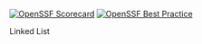 [![OpenSSF Scorecard](https://api.securityscorecards.dev/projects/github.com/arnulfov/LinkedList/badge)](https://securityscorecards.dev/viewer/?uri=github.com/arnulfov/LinkedList)
[![OpenSSF Best Practice](https://api.securityscorecards.dev/projects/github.com/arnulfov/LinkedList/best-practice/badge)](https://securityscorecards.dev/viewer/?uri=github.com/arnulfov/LinkedList)

Linked List
